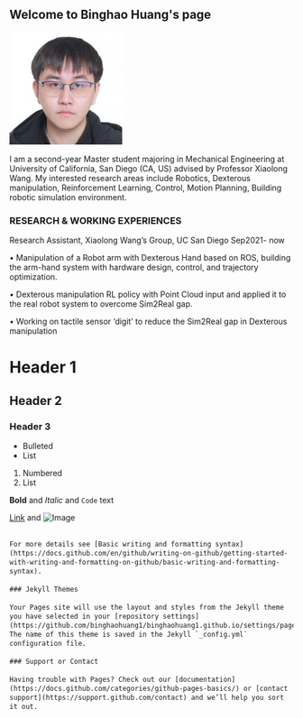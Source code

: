 ## Welcome to Binghao Huang's page
![PICTURE](/IMG/huangbh.jpg)

I am a second-year Master student majoring in Mechanical Engineering at University of California, San Diego (CA, US) advised by Professor Xiaolong Wang. 
My interested research areas include Robotics, Dexterous manipulation, Reinforcement Learning, Control, Motion Planning, Building robotic simulation environment.


### RESEARCH & WORKING EXPERIENCES 

Research Assistant, Xiaolong Wang’s Group, UC San Diego                                                                             Sep2021- now 

•	Manipulation of a Robot arm with Dexterous Hand based on ROS, building the arm-hand system with hardware design, control, and trajectory optimization. 

•	Dexterous manipulation RL policy with Point Cloud input and applied it to the real robot system to overcome Sim2Real gap. 

•	Working on tactile sensor ‘digit’ to reduce the Sim2Real gap in Dexterous manipulation 


# Header 1
## Header 2
### Header 3

- Bulleted
- List

1. Numbered
2. List

**Bold** and _Italic_ and `Code` text

[Link](url) and ![Image](src)
```

For more details see [Basic writing and formatting syntax](https://docs.github.com/en/github/writing-on-github/getting-started-with-writing-and-formatting-on-github/basic-writing-and-formatting-syntax).

### Jekyll Themes

Your Pages site will use the layout and styles from the Jekyll theme you have selected in your [repository settings](https://github.com/binghaohuang1/binghaohuang1.github.io/settings/pages). The name of this theme is saved in the Jekyll `_config.yml` configuration file.

### Support or Contact

Having trouble with Pages? Check out our [documentation](https://docs.github.com/categories/github-pages-basics/) or [contact support](https://support.github.com/contact) and we’ll help you sort it out.
